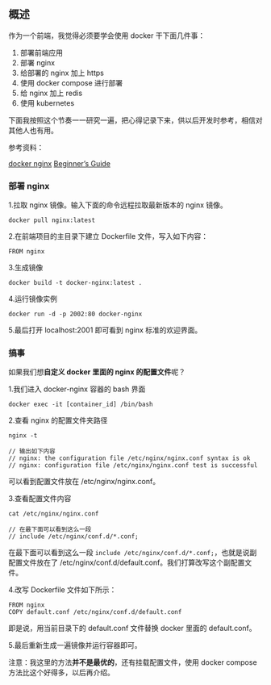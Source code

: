 ## 概述

作为一个前端，我觉得必须要学会使用 docker 干下面几件事：

1. 部署前端应用
2. 部署 nginx
3. 给部署的 nginx 加上 https
4. 使用 docker compose 进行部署
5. 给 nginx 加上 redis
6. 使用 kubernetes

下面我按照这个节奏一一研究一遍，把心得记录下来，供以后开发时参考，相信对其他人也有用。

参考资料：

[docker nginx](https://docs.docker.com/samples/library/nginx/)
[Beginner’s Guide](http://nginx.org/en/docs/beginners_guide.html#control)

### 部署 nginx

1.拉取 nginx 镜像。输入下面的命令远程拉取最新版本的 nginx 镜像。

```
docker pull nginx:latest
```

2.在前端项目的主目录下建立 Dockerfile 文件，写入如下内容：

```
FROM nginx
```

3.生成镜像

```
docker build -t docker-nginx:latest .
```

4.运行镜像实例

```
docker run -d -p 2002:80 docker-nginx
```

5.最后打开 localhost:2001 即可看到 nginx 标准的欢迎界面。

### 搞事

如果我们想**自定义 docker 里面的 nginx 的配置文件**呢？

1.我们进入 docker-nginx 容器的 bash 界面

```
docker exec -it [container_id] /bin/bash
```

2.查看 nginx 的配置文件夹路径

```
nginx -t

// 输出如下内容
// nginx: the configuration file /etc/nginx/nginx.conf syntax is ok
// nginx: configuration file /etc/nginx/nginx.conf test is successful
```

可以看到配置文件放在 /etc/nginx/nginx.conf。

3.查看配置文件内容

```
cat /etc/nginx/nginx.conf

// 在最下面可以看到这么一段
// include /etc/nginx/conf.d/*.conf;
```

在最下面可以看到这么一段 ```include /etc/nginx/conf.d/*.conf;```，也就是说副配置文件放在了 /etc/nginx/conf.d/default.conf。我们打算改写这个副配置文件。

4.改写 Dockerfile 文件如下所示：

```
FROM nginx
COPY default.conf /etc/nginx/conf.d/default.conf
```

即是说，用当前目录下的 default.conf 文件替换 docker 里面的 default.conf。

5.最后重新生成一遍镜像并运行容器即可。

注意：我这里的方法**并不是最优的**，还有挂载配置文件，使用 docker compose 方法比这个好得多，以后再介绍。





